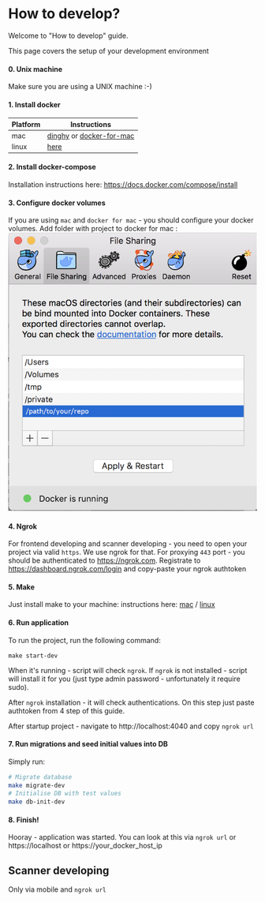 # How to develop?

Welcome to "How to develop" guide.

This page covers the setup of your development environment
#### 0. Unix machine
Make sure you are using a UNIX machine :-)
#### 1. Install docker
|Platform|Instructions|
|-|-|
|mac|[dinghy](https://github.com/codekitchen/dinghy) or  [docker-for-mac](https://github.com/codekitchen/dinghy)|
|linux|[here](https://www.digitalocean.com/community/tutorials/how-to-install-and-use-docker-on-ubuntu-18-04)|

#### 2. Install docker-compose
Installation instructions here: https://docs.docker.com/compose/install

#### 3. Configure docker volumes
If you are using `mac` and `docker for mac` - you should configure your docker volumes. Add folder with project to docker for mac :
![Pic1](mac-docker-configuration-shared-folders.png)

#### 4. Ngrok
For frontend developing and scanner developing - you need to open your project via valid `https`. We use ngrok for that. For proxying `443` port - you should be authenticated to https://ngrok.com. Registrate to https://dashboard.ngrok.com/login and copy-paste your ngrok authtoken

#### 5. Make
Just install make to your machine: instructions here: [mac](https://stackoverflow.com/a/38903785/2777349) / [linux](https://askubuntu.com/a/272020/811404)

#### 6. Run application
To run the project, run the following command:
```
make start-dev
```
When it's running - script will check `ngrok`. If `ngrok` is not installed - script will install it for you (just type admin password - unfortunately it require sudo).

After `ngrok` installation - it will check authentications. On this step just paste authtoken from 4 step of this guide.

After startup project - navigate to http://localhost:4040 and copy `ngrok url`

#### 7. Run migrations and seed initial values into DB
Simply run:
```bash
# Migrate database
make migrate-dev
# Initialise DB with test values
make db-init-dev
```

#### 8. Finish!
Hooray - application was started. You can look at this via `ngrok url` or https://localhost or https://your_docker_host_ip

## Scanner developing
Only via mobile and `ngrok url`
